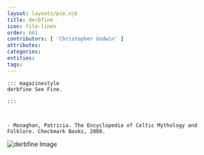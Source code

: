 ```yaml
---
layout: layouts/pce.njk
title: derbfine
icon: file-lines
order: 661
contributors: [ 'Christopher Godwin' ]
attributes:
categories:
entities:
tags:
---
```

``` tab [group1:Info]
::: magazinestyle
derbfine See Fine.

:::
```
``` tab [group1:Attributes]
```
``` tab [group1:Entities]
```
``` tab [group1:Sources]
- Monaghan, Patricia. The Encyclopedia of Celtic Mythology and Folklore. Checkmark Books, 2008.
```
![derbfine Image]([None])
